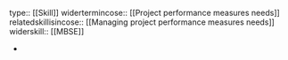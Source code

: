 type:: [[Skill]]
widertermincose:: [[Project performance measures needs]]
relatedskillisincose:: [[Managing project performance measures needs]]
widerskill:: [[MBSE]]

-